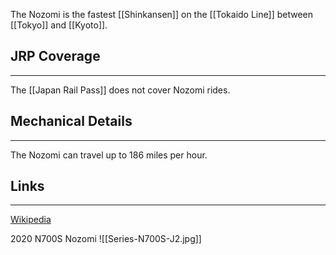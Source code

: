 The Nozomi is the fastest  [[Shinkansen]] on the [[Tokaido Line]] between [[Tokyo]] and [[Kyoto]].

## JRP Coverage
---
The [[Japan Rail Pass]] does not cover Nozomi rides.

## Mechanical Details
---
The Nozomi can travel up to 186 miles per hour.

## Links
---
[Wikipedia](https://en.wikipedia.org/wiki/Nozomi_(train))

2020 N700S Nozomi
![[Series-N700S-J2.jpg]]